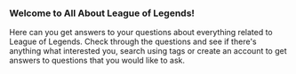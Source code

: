 ### Welcome to All About League of Legends!
Here can you get answers to your questions about everything related to League of Legends.
Check through the questions and see if there's anything what interested you, search using tags or create an account to get answers to questions that you would like to ask.